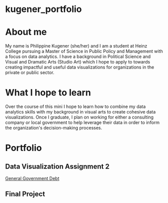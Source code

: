 # kugener_portfolio

# About me

My name is Philippine Kugener (she/her) and I am a student at Heinz College pursuing a Master of Science in Public Policy and Management with a focus on data analytics. I have a background in Political Science and Visual and Dramatic Arts (Studio Art) which I hope to apply to towards creating impactful and useful data visualizations for organizations in the private or public sector. 

# What I hope to learn

Over the course of this mini I hope to learn how to combine my data analytics skills with my background in visual arts to create cohesive data visualizations. Once I graduate, I plan on working for either a consulting company or local government to help leverage their data in order to inform the organization's decision-making processes.

# Portfolio

## Data Visualization Assignment 2

[General Government Debt](/dataviz2.md)

## Final Project
